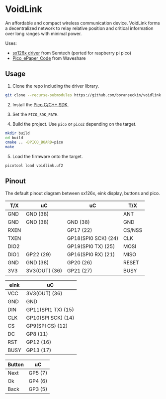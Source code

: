 # VoidLink

An affordable and compact wireless communication device.
VoidLink forms a decentralized network to relay relative position and critical information over long
ranges with minimal power.

Uses:

- [sx126x driver](https://github.com/Lora-net/sx126x_driver/) from Semtech (ported for raspberry pi pico)
- [Pico_ePaper_Code](https://github.com/waveshareteam/Pico_ePaper_Code) from Waveshare

## Usage

1. Clone the repo including the driver library.

```bash
git clone --recurse-submodules https://github.com/boranseckin/voidlink.git
```

2. Install the [Pico C/C++ SDK](https://www.raspberrypi.com/documentation/microcontrollers/c_sdk.html).

3. Set the `PICO_SDK_PATH`.

4. Build the project. Use `pico` or `pico2` depending on the target.

```bash
mkdir build
cd build
cmake .. -DPICO_BOARD=pico
make
```

5. Load the firmware onto the target.

```bash
picotool load voidlink.uf2
```

## Pinout

The default pinout diagram between sx126x, eink display, buttons and pico.

| T/X  | uC            | uC                  | T/X    |
| ---- | ------------- | ------------------- | ------ |
| GND  | GND (38)      |                     | ANT    |
| GND  | GND (38)      | GND (38)            | GND    |
| RXEN |               | GP17 (22)           | CS/NSS |
| TXEN |               | GP18(SPI0 SCK) (24) | CLK    |
| DIO2 |               | GP19(SPI0 TX) (25)  | MOSI   |
| DIO1 | GP22 (29)     | GP16(SPI0 RX) (21)  | MISO   |
| GND  | GND (38)      | GP20 (26)           | RESET  |
| 3V3  | 3V3(OUT) (36) | GP21 (27)           | BUSY   |

| eInk | uC                 |
| ---- | ------------------ |
| VCC  | 3V3(OUT) (36)      |
| GND  | GND                |
| DIN  | GP11(SPI1 TX) (15) |
| CLK  | GP10(SPI SCK) (14) |
| CS   | GP9(SPI CS) (12)   |
| DC   | GP8 (11)           |
| RST  | GP12 (16)          |
| BUSY | GP13 (17)          |

| Button | uC      |
| ------ | ------- |
| Next   | GP5 (7) |
| Ok     | GP4 (6) |
| Back   | GP3 (5) |
